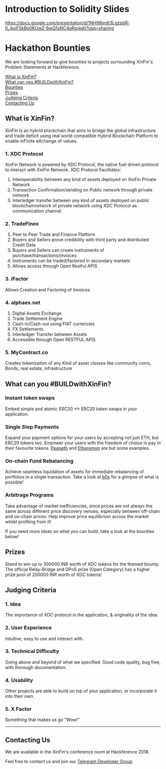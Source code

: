 # Introduction to Solidity Slides

https://docs.google.com/presentation/d/1NH98mdt3LgzpbR-tI_jkpFSkBq0KUwZ-8wQ1xNC4qRg/edit?usp=sharing


# Hackathon Bounties
We are looking forward to give bounties to projects surrounding XinFin's Problem Statements at Hackference.

<!-- Table Of Contents-->
[What is XinFin?](#what-is-xinfin)<br>
[What can you #BUILDwithXinFin?](#what-can-you-buidlwithxinfin)<br>
[Bounties](#bounties)<br>
[Prizes](#prizes)<br>
[Judging Criteria](#judging-criteria)<br>
[Contacting Us](#contacting-us)

## What is XinFin?
XinFin is an hybrid blockchain that aims to bridge the global infrastructure and trade deficit using real world compatible
Hybrid Blockchain Platform to enable inFinite eXchange of values.

### 1. XDC Protocol
XinFin Network is powered by XDC Protocol, the native fuel driven protocol to interact with XinFin Network.
XDC Protocol Facilitates:
  1. Interoperability between any kind of assets deployed on XinFin Private Network
  2. Transaction Confirmation/sending on Public network through private network
  3. Interledger transfer between any kind of assets deployed on public blockchainnetwork of private network using XDC 
  Protocol as communication channel

### 2. TradeFinex
  1. Peer to Peer Trade and Finance Platform
  2. Buyers and Sellers prove credibility with third party and distributed Credit Data 
  3. Buyers and Sellers can create instruments of purchase/transactions/invoices
  4. Instruments can be traded/factored in secondary markets
  5. Allows access through Open Restful APIS

### 3. iFactor
Allows Creation and Factoring of Invoices

### 4. alphaex.net
  1. Digital Assets Exchange
  2. Trade Settlement Engine
  3. Cash-in/Cash-out using FIAT currencies
  4. FX Settlements
  5. Interledger Transfer between Assets
  6. Accessible through Open RESTFUL APIS

### 5. MyContract.co
Creates tokenization of any Kind of asset classes like community coins, Bonds, real estate, infrastructure

## What can you #BUILDwithXinFin?

### Instant token swaps
Embed simple and atomic ERC20 <-> ERC20 token swaps in your application.

### Single Step Payments
Expand your payment options for your users by accepting not just ETH, but ERC20 tokens too. Empower your users with the freedom of choice in pay in their favourite tokens. [Peepeth](https://peepeth.com/a/crowdfunding) and [Etheremon](https://hackernoon.com/etheremon-integrates-with-kybers-on-chain-liquidity-protocol-a-new-payment-solution-for-ccbb36dfd595) are but some examples.

### On-chain Fund Rebalancing
Achieve seamless liquidation of assets for immediate rebalancing of portfolios in a single transaction. Take a look at [b0x](https://b0x.network/) for a glimpse of what is possible!

### Arbitrage Programs
Take advantage of market inefficiencies, since prices are not always the same across different price discovery venues, especially between off-chain and on-chain prices. Help improve price equilibrium across the market whilst profiting from it!

If you need more ideas on what you can build, take a look at the bounties below!



## Prizes
Stand to win up to 300000 INR worth of XDC tokens for the themed bounty. The official Relay-Bridge and DPoS prize (Open Category) has a higher prize pool of 200000 INR worth of XDC tokens!

## Judging Criteria
### 1. Idea
The importance of XDC protocol in the application, & originality of the idea.

### 2. User Experience
Intuitive, easy to use and interact with.

### 3. Technical Difficulty
Going above and beyond of what we specified. Good code quality, bug free, with thorough documentation.

### 4. Usability
Other projects are able to build on top of your application, or incorporate it into their own.

### 5. X Factor
Something that makes us go "Wow!"

---

## Contacting Us
We are available in the XinFin's conference room at Hackference 2018.

Feel free to contact us and join our [Telegram Developer Group](https://t.me/XinFinDevelopers)

